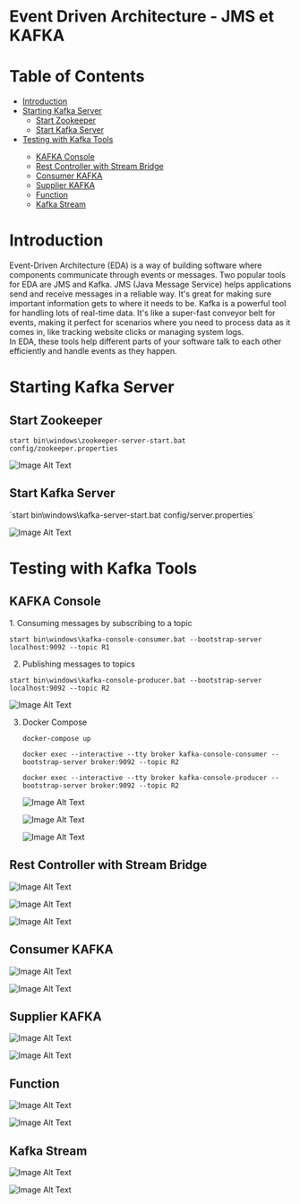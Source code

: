 # Event Driven Architecture - JMS et KAFKA
# Table of Contents
<ul>
  <li><a href="#introduction">Introduction</a></li>
  <li>
    <a href="#start-kafka-server">Starting Kafka Server</a>
    <ul>
      <li><a href="#start-zookeeper">Start Zookeeper</a></li>
      <li><a href="#start-kafka-server">Start Kafka Server</a></li>
    </ul>
  </li>
  <li><a href="#testing-with-kafka-tools">Testing with Kafka Tools</a></li>
  <ul>
    <li><a href="#kafka-console">KAFKA Console</a></li>
    <li><a href="#rest-controller-with-stream-bridge">Rest Controller with Stream Bridge</a></li>
    <li><a href="#consumer-kafka">Consumer KAFKA</a></li>
    <li><a href="#supplier-kafka">Supplier KAFKA</a></li>
    <li><a href="#function-kafka">Function</a></li>
    <li><a href="#kafka-stream">Kafka Stream</a></li>
  </ul>
</ul>

<h1 id="introduction">Introduction</h1>

Event-Driven Architecture (EDA) is a way of building software where components communicate through events or messages. Two popular tools for EDA are JMS and Kafka.
JMS (Java Message Service) helps applications send and receive messages in a reliable way. It's great for making sure important information gets to where it needs to be.
Kafka is a powerful tool for handling lots of real-time data. It's like a super-fast conveyor belt for events, making it perfect for scenarios where you need to process data as it comes in, like tracking website clicks or managing system logs.<br>
In EDA, these tools help different parts of your software talk to each other efficiently and handle events as they happen.

<h1 id="starting-kafka-server">Starting Kafka Server</h1>
<h2 id="start-zookeeper">Start Zookeeper</h2>

`start bin\windows\zookeeper-server-start.bat config/zookeeper.properties`

![Image Alt Text](/Kafka/Zookeeper.PNG)
<h2 id="start-kafka-server">Start Kafka Server</h2>
`start bin\windows\kafka-server-start.bat config/server.properties`

![Image Alt Text](/Kafka/kafka.PNG)

<h1 id="testing-with-kafka-tools">Testing with Kafka Tools</h1>
<h2 id="kafka-console">KAFKA Console</h2>
1. Consuming messages by subscribing to a topic<br>

`start bin\windows\kafka-console-consumer.bat --bootstrap-server localhost:9092 --topic R1`

2. Publishing messages to topics<br>

`start bin\windows\kafka-console-producer.bat --bootstrap-server localhost:9092 --topic R2`

![Image Alt Text](/Kafka/consoleKafka.PNG)

3. Docker Compose
   
   `docker-compose up`

   `docker exec --interactive --tty broker kafka-console-consumer --bootstrap-server broker:9092 --topic R2`

   `docker exec --interactive --tty broker kafka-console-producer --bootstrap-server broker:9092 --topic R2`

   ![Image Alt Text](/Kafka/docker-compose1.PNG)

    ![Image Alt Text](/Kafka/docker-console1.PNG)

    ![Image Alt Text](/Kafka/docker-console2.PNG)
   
<h2 id="rest-controller-with-stream-bridge">Rest Controller with Stream Bridge</h2>

![Image Alt Text](/Kafka/publishRestController.PNG)

![Image Alt Text](/Kafka/Cons.PNG)

![Image Alt Text](/Kafka/cons3.PNG)

<h2 id="consumer-kafka">Consumer KAFKA</h2>

![Image Alt Text](/Kafka/PageEventConsumer.PNG)

![Image Alt Text](/Kafka/pageCons.PNG)


<h2 id="supplier-kafka">Supplier KAFKA</h2>

![Image Alt Text](/Kafka/supplier1.PNG)

![Image Alt Text](/Kafka/supp.PNG)
<h2 id="function-kafka">Function</h2>

![Image Alt Text](/Kafka/f.PNG)

![Image Alt Text](/Kafka/f2.PNG)

<h2 id="kafka-stream">Kafka Stream</h2>

![Image Alt Text](/Kafka/KafkaStream.PNG)

![Image Alt Text](/Kafka/hhhhh.png)






